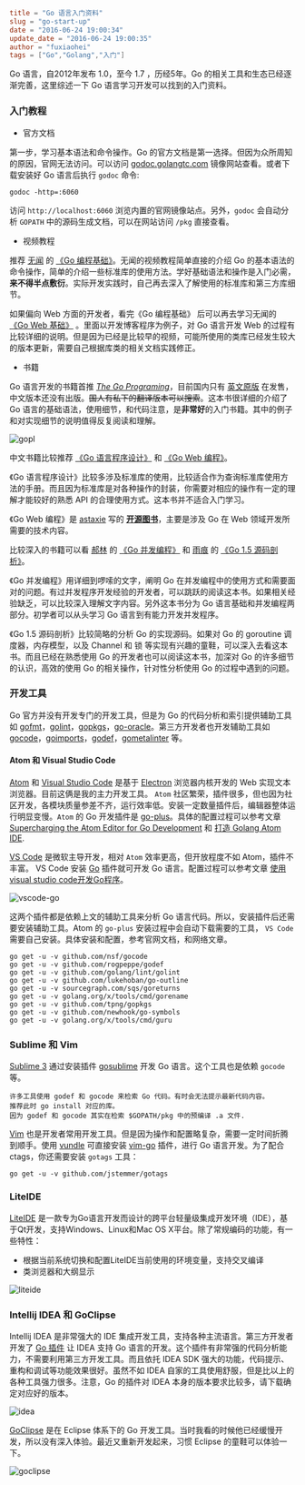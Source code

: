 ```toml
title = "Go 语言入门资料"
slug = "go-start-up"
date = "2016-06-24 19:00:34"
update_date = "2016-06-24 19:00:35"
author = "fuxiaohei"
tags = ["Go","Golang","入门"]
```

Go 语言，自2012年发布 1.0，至今 1.7 ，历经5年。Go 的相关工具和生态已经逐渐完善，这里综述一下 Go 语言学习开发可以找到的入门资料。

### 入门教程

* 官方文档

第一步，学习基本语法和命令操作。Go 的官方文档是第一选择。但因为众所周知的原因，官网无法访问。可以访问 [godoc.golangtc.com](http://godoc.golangtc.com/) 镜像网站查看。或者下载安装好 Go 语言后执行 `godoc` 命令:

    godoc -http=:6060

访问 `http://localhost:6060` 浏览内置的官网镜像站点。另外，`godoc` 会自动分析 `GOPATH` 中的源码生成文档，可以在网站访问 `/pkg` 直接查看。

* 视频教程

推荐 [无闻](http://wuwen.org/) 的 [《Go 编程基础》](http://study.163.com/course/introduction.htm?courseId=306002#/courseDetail)。无闻的视频教程简单直接的介绍 Go 的基本语法的命令操作，简单的介绍一些标准库的使用方法。学好基础语法和操作是入门必需，**来不得半点敷衍**。实际开发实践时，自己再去深入了解使用的标准库和第三方库细节。

如果偏向 Web 方面的开发者，看完《Go 编程基础》 后可以再去学习无闻的 [《Go Web 基础》](http://study.163.com/course/introduction/328001.htm#/courseDetail) 。里面以开发博客程序为例子，对 Go 语言开发 Web 的过程有比较详细的说明。但是因为已经是比较早的视频，可能所使用的类库已经发生较大的版本更新，需要自己根据库类的相关文档实践修正。

<!--more-->

* 书籍

Go 语言开发的书籍首推 [*The Go Programing*](http://www.gopl.io/)，目前国内只有 [英文原版](http://product.china-pub.com/4912464) 在发售，中文版本还没有出版。~~国人有私下的翻译版本可以搜索~~。这本书很详细的介绍了 Go 语言的基础语法，使用细节，和代码注意，是**非常好**的入门书籍。其中的例子和对实现细节的说明值得反复阅读和理解。

![gopl](/media/2016/5-book-gopl.png)

中文书籍比较推荐 [《Go 语言程序设计》](http://product.china-pub.com/3768290) 和 [《Go Web 编程》](http://product.china-pub.com/3767290)。

《Go 语言程序设计》比较多涉及标准库的使用，比较适合作为查询标准库使用方法的手册。而且因为标准库是对各种操作的封装，你需要对相应的操作有一定的理解才能较好的熟悉 API 的合理使用方式。这本书并不适合入门学习。

《Go Web 编程》是 [astaxie](https://github.com/astaxie) 写的 [**开源图书**](https://github.com/astaxie/build-web-application-with-golang)，主要是涉及 Go 在 Web 领域开发所需要的技术内容。

比较深入的书籍可以看 [郝林](https://github.com/hyper-carrot) 的 [《Go 并发编程》](http://product.china-pub.com/3804180) 和 [雨痕](https://github.com/qyuhen) 的 [《Go 1.5 源码剖析》](https://github.com/qyuhen/book)。

《Go 并发编程》用详细到啰嗦的文字，阐明 Go 在并发编程中的使用方式和需要面对的问题。有过并发程序开发经验的开发者，可以跳跃的阅读这本书。如果相关经验缺乏，可以比较深入理解文字内容。另外这本书分为 Go 语言基础和并发编程两部分。初学者可以从头学习 Go 语言到有能力开发并发程序。

《Go 1.5 源码剖析》比较简略的分析 Go 的实现源码。如果对 Go 的 goroutine 调度器，内存模型，以及 Channel 和 锁 等实现有兴趣的童鞋，可以深入去看这本书。而且已经在熟悉使用 Go 的开发者也可以阅读这本书，加深对 Go 的许多细节的认识，高效的使用 Go 的相关操作，针对性分析使用 Go 的过程中遇到的问题。

### 开发工具

Go 官方并没有开发专门的开发工具，但是为 Go 的代码分析和索引提供辅助工具如 [gofmt](#)，[golint](#)，[gopkgs](#)，[go-oracle](#)。第三方开发者也开发辅助工具如 [gocode](#)，[goimports](#)，[godef](#)，[gometalinter](#) 等。

#### Atom 和  Visual Studio Code

[Atom](#) 和 [Visual Studio Code](#) 是基于 [Electron](#) 浏览器内核开发的 Web 实现文本浏览器。目前这俩是我的主力开发工具。
`Atom` 社区繁荣，插件很多，但也因为社区开发，各模块质量参差不齐，运行效率低。安装一定数量插件后，编辑器整体运行明显变慢。`Atom` 的 Go 开发插件是 [go-plus](https://atom.io/packages/go-plus)。具体的配置过程可以参考文章 [Supercharging the Atom Editor for Go Development](http://marcio.io/2015/07/supercharging-atom-editor-for-go-development/) 和 [打造 Golang Atom IDE](https://testerhome.com/topics/3728).

[VS Code](#) 是微软主导开发，相对 `Atom` 效率更高，但开放程度不如 Atom，插件不丰富。 VS Code 安装 [Go](https://marketplace.visualstudio.com/items?itemName=lukehoban.Go) 插件就可开发 Go 语言。配置过程可以参考文章 [使用visual studio code开发Go程序](http://colobu.com/2016/04/21/use-vscode-to-develop-go-programs/)。

![vscode-go](https://camo.githubusercontent.com/1f3ca22272de5e24287295486fa29f24ef28c512/687474703a2f2f692e67697068792e636f6d2f785469546e64444856334765497936614e612e676966)

这两个插件都是依赖上文的辅助工具来分析 Go 语言代码。所以，安装插件后还需要安装辅助工具。Atom 的 `go-plus` 安装过程中会自动下载需要的工具， `VS Code` 需要自己安装。具体安装和配置，参考官网文档，和网络文章。

    go get -u -v github.com/nsf/gocode
    go get -u -v github.com/rogpeppe/godef
    go get -u -v github.com/golang/lint/golint
    go get -u -v github.com/lukehoban/go-outline
    go get -u -v sourcegraph.com/sqs/goreturns
    go get -u -v golang.org/x/tools/cmd/gorename
    go get -u -v github.com/tpng/gopkgs
    go get -u -v github.com/newhook/go-symbols
    go get -u -v golang.org/x/tools/cmd/guru

### Sublime 和 Vim

[Sublime 3](#) 通过安装插件 [gosublime](https://github.com/DisposaBoy/GoSublime) 开发 Go 语言。这个工具也是依赖 `gocode` 等。

    许多工具使用 godef 和 gocode 来检索 Go 代码。有时会无法提示最新代码内容。
    推荐此时 go install 对应的库。
    因为 godef 和 gocode 其实在检索 $GOPATH/pkg 中的预编译 .a 文件.

[Vim](#) 也是开发者常用开发工具。但是因为操作和配置略复杂，需要一定时间折腾到顺手。使用 [vundle](#) 可直接安装 [vim-go](https://github.com/fatih/vim-go) 插件，进行 Go 语言开发。为了配合 ctags，你还需要安装 `gotags` 工具：

    go get -u -v github.com/jstemmer/gotags

### LiteIDE

[LiteIDE](https://github.com/visualfc/liteide) 是一款专为Go语言开发而设计的跨平台轻量级集成开发环境（IDE），基于Qt开发，支持Windows、Linux和Mac OS X平台。除了常规编码的功能，有一些特性：

- 根据当前系统切换和配置LiteIDE当前使用的环境变量，支持交叉编译
- 类浏览器和大纲显示

![liteide](/media/2016/5-golang-liteide.png)


### Intellij IDEA 和 GoClipse

Intellij IDEA 是非常强大的 IDE 集成开发工具，支持各种主流语言。第三方开发者开发了 [Go 插件](https://plugins.jetbrains.com/plugin/5047) 让 IDEA 支持 Go 语言的开发。这个插件有非常强的代码分析能力，不需要利用第三方开发工具。而且依托 IDEA SDK 强大的功能，代码提示、重构和调试等功能效果很好。虽然不如 IDEA 自家的工具使用舒服，但是比以上的各种工具强力很多。注意，Go 的插件对 IDEA 本身的版本要求比较多，请下载确定对应好的版本。

![idea](/media/2016/5-golang-idea.png)

[GoClipse](http://goclipse.github.io/) 是在 Eclipse 体系下的 Go 开发工具。当时我看的时候他已经缓慢开发，所以没有深入体验。最近又重新开发起来，习惯 Eclipse 的童鞋可以体验一下。

![goclipse](/media/2016/5-golang-goclipse.png)